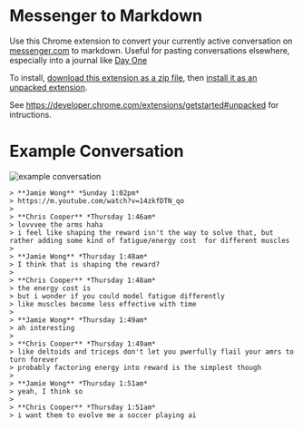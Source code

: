 # Messenger to Markdown

Use this Chrome extension to convert your currently active conversation on
[messenger.com][0] to markdown. Useful for pasting conversations elsewhere,
especially into a journal like [Day One][1]

To install, [download this extension as a zip file][2], then [install it as an unpacked extension][3].

See https://developer.chrome.com/extensions/getstarted#unpacked for intructions.

[0]: https://www.messenger.com
[1]: http://dayoneapp.com/
[2]: https://github.com/jlfwong/messenger-to-markdown/archive/master.zip
[3]: https://developer.chrome.com/extensions/getstarted#unpacked

# Example Conversation

![example conversation](https://i.imgur.com/4d303uf.png)

```
> **Jamie Wong** *Sunday 1:02pm*
> https://m.youtube.com/watch?v=14zkfDTN_qo
>
> **Chris Cooper** *Thursday 1:46am*
> lovvvee the arms haha
> i feel like shaping the reward isn't the way to solve that, but rather adding some kind of fatigue/energy cost  for different muscles
>
> **Jamie Wong** *Thursday 1:48am*
> I think that is shaping the reward?
>
> **Chris Cooper** *Thursday 1:48am*
> the energy cost is
> but i wonder if you could model fatigue differently
> like muscles become less effective with time 
>
> **Jamie Wong** *Thursday 1:49am*
> ah interesting
>
> **Chris Cooper** *Thursday 1:49am*
> like deltoids and triceps don't let you pwerfully flail your amrs to turn forever
> probably factoring energy into reward is the simplest though
>
> **Jamie Wong** *Thursday 1:51am*
> yeah, I think so
>
> **Chris Cooper** *Thursday 1:51am*
> i want them to evolve me a soccer playing ai 
```

